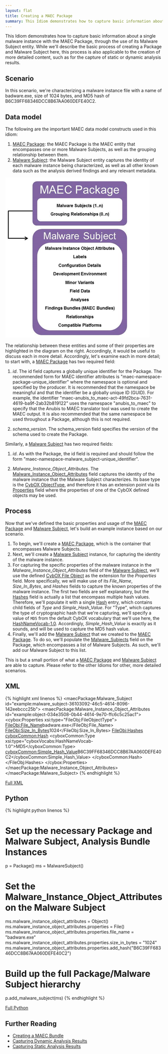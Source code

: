 ```yaml
---
layout: flat
title: Creating a MAEC Package
summary: This Idiom demonstrates how to capture basic information about a single malware instance with the MAEC Package, through the use of its Malware Subject entity.
---
```


This Idiom demonstrates how to capture basic information about a single malware instance with the MAEC Package, through the use of its Malware Subject entity. While we'll describe the basic process of creating a Package and Malware Subject here, this process is also applicable to the creation of more detailed content, such as for the capture of static or dynamic analysis results.

## Scenario
In this scenario, we're characterizing a malware instance file with a name of badware.exe, size of 1024 bytes, and MD5 hash of B6C39FF68346DCC8B67AA060DEFE40C2.

## Data model

The following are the important MAEC data model constructs used in this idiom:

1. [MAEC Package](/data-model/{{site.current_version}}/maecPackage/PackageType): the MAEC Package is the MAEC entity that encompasses one or more Malware Subjects, as well as the grouping relationship between them.
2. [Malware Subject](/data-model/{{site.current_version}}/maecPackage/MalwareSubjectType): the Malware Subject entity captures the identity of each malware instance being characterized, as well as all other known data such as the analysis derived findings and any relevant metadata.

<img src="maec_package.png" alt="Package and Malware Subject Overview" class="aside-text"/>

The relationship between these entities and some of their properties are highlighted in the diagram on the right. Accordingly, it would be useful to discuss each in more detail. Accordingly, let's examine each in more detail; to start with, a [MAEC Package](/data-model/{{site.current_version}}/maecPackage/PackageType) has two required field:

1.	*id*. The id field captures a globally unique identifier for the Package. The recommended form for MAEC identifier attributes is "maec-namespace-package-unique_identifier" where the namespace is optional and specified by the producer.  It is recommended that the namespace be meaningful and that the identifier be a globally unique ID (GUID).  For example, the identifier "maec-anubis_to_maec-act-49fd2bca-7631-4619-ba9f-2ab32b819122" uses the namespace "anubis_to_maec" to specify that the Anubis to MAEC translator tool was used to create the MAEC output.  It is also recommended that the same namespace be used throughout a Package, although this is not required.

2.	*schema_version*. The schema_version field specifies the version of the schema used to create the Package.

Similarly, a [Malware Subject](/data-model/{{site.current_version}}/maecPackage/MalwareSubjectType) has two required fields:

1.	*id*. As with the Package, the id field is required and should follow the form "maec-namespace-malware_subject-unique_identifier".

2.	*Malware_Instance_Object_Attributes*. The [Malware_Instance_Object_Attributes](/data-model/{{site.current_version}}/cybox/ObjectType) field captures the identity of the malware instance that the Malware Subject characterizes.  Its base type is the [CybOX ObjectType](/data-model/{{site.current_version}}/cybox/ObjectType), and therefore it has an extension point via its [Properties](/data-model/{{site.current_version}}/cyboxCommon/ObjectPropertiesType) field where the properties of one of the CybOX defined objects may be used. 

## Process
Now that we've defined the basic properties and usage of the [MAEC Package](/data-model/{{site.current_version}}/maecPackage/PackageType) and [Malware Subject](/data-model/{{site.current_version}}/maecPackage/MalwareSubjectType), let's build an example instance based on our scenario.

1. To begin, we'll create a [MAEC Package](/data-model/{{site.current_version}}/maecPackage/PackageType), which is the container that encompasses Malware Subjects.  
2. Next, we'll create a [Malware Subject](/data-model/{{site.current_version}}/maecPackage/MalwareSubjectType) instance, for capturing the identity of the malware instance. 
3. For capturing the specific properties of the malware instance in the *Malware_Instance_Object_Attributes* field of the [Malware Subject](/data-model/{{site.current_version}}/maecPackage/MalwareSubjectType), we'll use the defined [CybOX File Object](/data-model/{{site.current_version}}/FileObj/FileObjectType) as the extension for the *Properties* field. More specifically, we will make use of its *File_Name*, *Size_In_Bytes*, and *Hashes* fields to capture the known properties of the malware instance. The first two fields are self explanatory, but the [Hashes](/data-model/{{site.current_version}}/cyboxCommon/HashListType) field is actually a list that encompass multiple hash values. Therefore, we'll populate it with a single [Hash](/data-model/{{site.current_version}}/cyboxCommon/HashType) entry, which contains child fields of *Type* and *Simple_Hash_Value*. For "Type", which captures the type of cryptographic hash that we're capturing, we'll specify a value of `MD5`  from the default CybOX vocabulary that we'll use here, the [HashNameVocab-1.0](/data-model/{{site.current_version}}/cyboxVocabs/HashNameVocab-1.0). Accordingly, *Simple_Hash_Value* is exactly as it sounds, and will be used to capture the MD5 hash value.
4. Finally, we'll add the [Malware Subject](/data-model/{{site.current_version}}/maecPackage/MalwareSubjectType) that we created to the [MAEC Package](/data-model/{{site.current_version}}/maecPackage/PackageType). To do so, we'll populate the [Malware_Subjects](/data-model/{{site.current_version}}/maecPackage/MalwareSubjectListType) field on the Package, which encompasses a list of Malware Subjects. As such, we'll add our Malware Subject to this list.
	
This is but a small portion of what a [MAEC Package](/data-model/{{site.current_version}}/maecPackage/PackageType) and [Malware Subject](/data-model/{{site.current_version}}/maecPackage/MalwareSubjectType) are able to capture. Please refer to the other Idioms for other, more detailed scenarios.
	
## XML

{% highlight xml linenos %}
<maecPackage:Malware_Subject id="example:malware_subject-36103092-46c5-4614-8096-142eebccc25b">
	<maecPackage:Malware_Instance_Object_Attributes id="example:object-034e3508-0b44-4614-9e70-ffc6c5c25ac1">
		<cybox:Properties xsi:type="FileObj:FileObjectType">
			<FileObj:File_Name>badware.exe</FileObj:File_Name>
			<FileObj:Size_In_Bytes>1024</FileObj:Size_In_Bytes>
			<FileObj:Hashes>
				<cyboxCommon:Hash>
					<cyboxCommon:Type xsi:type="cyboxVocabs:HashNameVocab-1.0">MD5</cyboxCommon:Type>
					<cyboxCommon:Simple_Hash_Value>B6C39FF68346DCC8B67AA060DEFE40C2</cyboxCommon:Simple_Hash_Value>
				</cyboxCommon:Hash>
			</FileObj:Hashes>
		</cybox:Properties>
	</maecPackage:Malware_Instance_Object_Attributes>
</maecPackage:Malware_Subject>
{% endhighlight %}

[Full XML](maec_basic_package.xml)

## Python

{% highlight python linenos %}
# Set up the necessary Package and Malware Subject, Analysis Bundle Instances
p = Package()
ms = MalwareSubject()

# Set the Malware_Instance_Object_Attributes on the Malware Subject
ms.malware_instance_object_attributes = Object()
ms.malware_instance_object_attributes.properties = File()
ms.malware_instance_object_attributes.properties.file_name = "badware.exe"
ms.malware_instance_object_attributes.properties.size_in_bytes = "1024"
ms.malware_instance_object_attributes.properties.add_hash("B6C39FF68346DCC8B67AA060DEFE40C2")

# Build up the full Package/Malware Subject hierarchy
p.add_malware_subject(ms)
{% endhighlight %}

[Full Python](maec_basic_package.py)

## Further Reading
* [Creating a MAEC Bundle](../bundle_creation)
* [Capturing Dynamic Analysis Results](../dynamic_analysis)
* [Capturing Static Analysis Results](../static_analysis)
